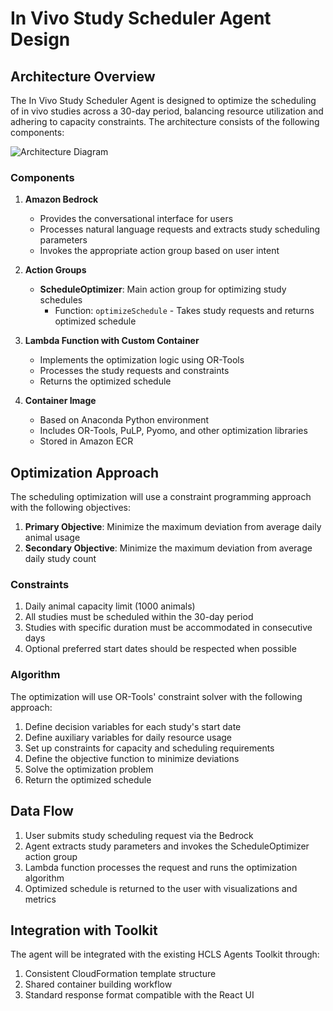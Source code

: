 # In Vivo Study Scheduler Agent Design

## Architecture Overview

The In Vivo Study Scheduler Agent is designed to optimize the scheduling of in vivo studies across a 30-day period, balancing resource utilization and adhering to capacity constraints. The architecture consists of the following components:

![Architecture Diagram](./images/architecture.png)

### Components

1. **Amazon Bedrock**
   - Provides the conversational interface for users
   - Processes natural language requests and extracts study scheduling parameters
   - Invokes the appropriate action group based on user intent

2. **Action Groups**
   - **ScheduleOptimizer**: Main action group for optimizing study schedules
     - Function: `optimizeSchedule` - Takes study requests and returns optimized schedule

3. **Lambda Function with Custom Container**
   - Implements the optimization logic using OR-Tools
   - Processes the study requests and constraints
   - Returns the optimized schedule

4. **Container Image**
   - Based on Anaconda Python environment
   - Includes OR-Tools, PuLP, Pyomo, and other optimization libraries
   - Stored in Amazon ECR

## Optimization Approach

The scheduling optimization will use a constraint programming approach with the following objectives:

1. **Primary Objective**: Minimize the maximum deviation from average daily animal usage
2. **Secondary Objective**: Minimize the maximum deviation from average daily study count

### Constraints

1. Daily animal capacity limit (1000 animals)
2. All studies must be scheduled within the 30-day period
3. Studies with specific duration must be accommodated in consecutive days
4. Optional preferred start dates should be respected when possible

### Algorithm

The optimization will use OR-Tools' constraint solver with the following approach:

1. Define decision variables for each study's start date
2. Define auxiliary variables for daily resource usage
3. Set up constraints for capacity and scheduling requirements
4. Define the objective function to minimize deviations
5. Solve the optimization problem
6. Return the optimized schedule

## Data Flow

1. User submits study scheduling request via the Bedrock
2. Agent extracts study parameters and invokes the ScheduleOptimizer action group
3. Lambda function processes the request and runs the optimization algorithm
4. Optimized schedule is returned to the user with visualizations and metrics

## Integration with Toolkit

The agent will be integrated with the existing HCLS Agents Toolkit through:

1. Consistent CloudFormation template structure
2. Shared container building workflow
3. Standard response format compatible with the React UI
